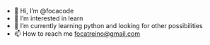 - 👋 Hi, I’m @focacode
- 👀 I’m interested in learn 
- 🌱 I’m currently learning python and looking for other possibilities 
- 📫 How to reach me focatreino@gmail.com


